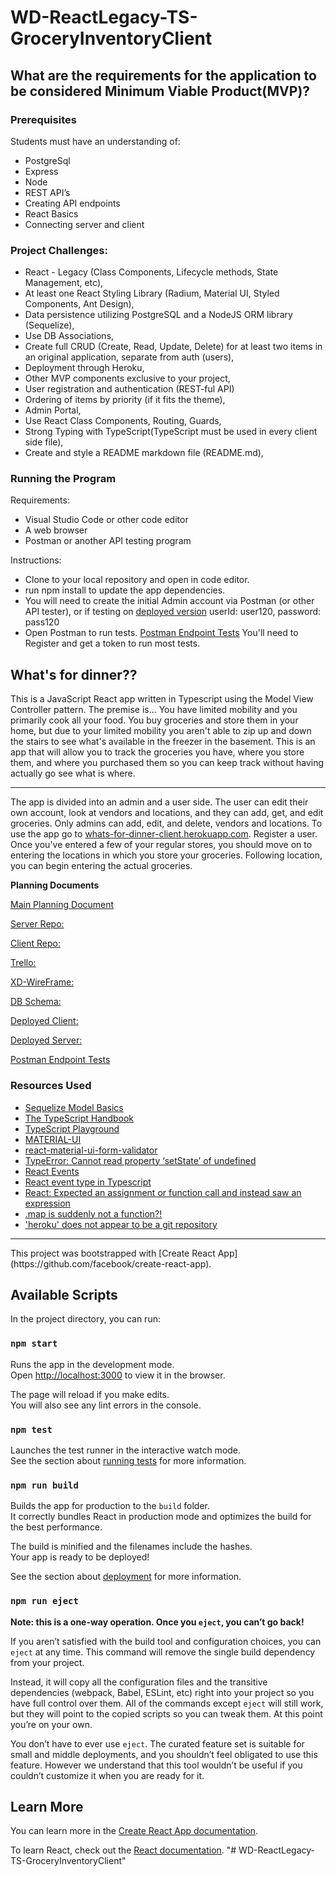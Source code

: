 ﻿# WD-ReactLegacy-TS-GroceryInventoryClient

## What are the requirements for the application to be considered Minimum Viable Product(MVP)?

### Prerequisites
Students must have an understanding of:

- PostgreSql
- Express
- Node
- REST API’s
- Creating API endpoints
- React Basics
- Connecting server and client

### Project Challenges:

- React - Legacy (Class Components, Lifecycle methods, State Management, etc),
- At least one React Styling Library (Radium, Material UI, Styled Components, Ant Design),
- Data persistence utilizing PostgreSQL and a NodeJS ORM library (Sequelize),
- Use DB Associations,
- Create full CRUD (Create, Read, Update, Delete) for at least two items in an original application, separate from auth (users),
- Deployment through Heroku,
- Other MVP components exclusive to your project,
- User registration and authentication (REST-ful API)
- Ordering of items by priority (if it fits the theme),
- Admin Portal,
- Use React Class Components, Routing, Guards,
- Strong Typing with TypeScript(TypeScript must be used in every client side file),
- Create and style a README markdown file (README.md),

### Running the Program
Requirements:
- Visual Studio Code or other code editor
- A web browser
- Postman or another API testing program

Instructions:
- Clone to your local repository and open in code editor.
- run npm install to update the app dependencies.
- You will need to create the initial Admin account via Postman (or other API tester), or if testing on [deployed version](whats-for-dinner-client.herokuapp.com) userId: user120, password: pass120
- Open Postman to run tests. [Postman Endpoint Tests](https://documenter.getpostman.com/view/11529668/TVRq1RDU) You'll need to Register and get a token to run most tests.

## What's for dinner??

This is a JavaScript React app written in Typescript using the Model View Controller pattern. The premise is...
You have limited mobility and you primarily cook all your food. You buy groceries and store them in your home, but due to your limited mobility you aren't able to zip up and down the stairs to see what's available in the freezer in the basement. This is an app that will allow you to track the groceries you have, where you store them, and where you purchased them so you can keep track without having actually go see what is where.<hr/>

The app is divided into an admin and a user side. The user can edit their own account, look at vendors and locations, and they can add, get, and edit groceries. Only admins can add, edit, and delete, vendors and locations. To use the app go to [whats-for-dinner-client.herokuapp.com](whats-for-dinner-client.herokuapp.com). 
 Register a user. Once you've entered a few of your regular stores, you should move on to entering the locations in which you store your groceries. Following location, you can begin entering the actual groceries.
    
**Planning Documents**

[Main Planning Document](https://docs.google.com/document/d/1paDFmk3kX-o9Q45evAMfVd8tZjEirqsEAmZTe9RDcCs/edit?usp=sharing)

[Server Repo:](https://github.com/Phebesue/WD-ReactLegacy-TS-GroceryInventoryServer)

[Client Repo:](https://github.com/Phebesue/WD-ReactLegacy-TS-GroceryInventoryClient)

[Trello:](https://trello.com/b/wbgjLbaB/grocery-inventory)

[XD-WireFrame:](https://xd.adobe.com/view/9c09e1c2-6b9a-4674-b20a-725f04318b7d-c95a/)

[DB Schema:](https://dbdiagram.io/d/5f72335b3a78976d7b7592d0)

[Deployed Client:](https://whats-for-dinner-client.herokuapp.com/)

[Deployed Server:](https://whats-for-dinner-server2.herokuapp.com/)

[Postman Endpoint Tests](https://documenter.getpostman.com/view/11529668/TVRq1RDU)

### Resources Used
- [Sequelize Model Basics](https://sequelize.org/master/manual/model-basics.html)
- [The TypeScript Handbook](https://www.typescriptlang.org/docs/handbook/intro.html)
- [TypeScript Playground](https://www.typescriptlang.org/play?#code/PTAEHUFMBsGMHsC2lQBd5oBYoCoE8AHSAZVgCcBLA1UABWgEM8BzM+AVwDsATAGiwoBnUENANQAd0gAjQRVSQAUCEmYKsTKGYUAbpGF4OY0BoadYKdJMoL+gzAzIoz3UNEiPOofEVKVqAHSKymAAmkYI7NCuqGqcANag8ABmIjQUXrFOKBJMggBcISGgoAC0oACCoASMFmgY7p7ehCTkVOle4jUMdRLYTqCc8LEZzCZmoNJODPHFZZXVtZYYkAAeRJTInDQS8po+rf40gnjbDKv8LqD2jpbYoACqAEoAMsK7sUmxkGSCc+VVQQuaTwVb1UBrDYULY7PagbgUZLJH6QbYmJAECjuMigZEMVDsJzCFLNXxtajBBCcQQ0MwAUVWDEQNUgADVHBQGNJ3KAALygABEAAkYNAMOB4GRogLFFTBPB3AExcwABT0xnM9zsyhc9wASmCKhwDQ8ZC8iElzhB7Bo3zcZmY7AYzEg-Fg0HUiS58D0Ii8AoZTJZggFSRxAvADlQAHJhAA5SASAVBFQAeW+ZF2gldWkgx1QjgUrmkeFATgtOlGWH0KAQiBhwiudokkuiIgMHBx3RYbC43CCJUUJWHoAAPJgAMwAPhe8E4zHyoAA3iNBAEafjIEq58wAL5jqagYBTocjs8vfGLldqNcbhRK-H70fASdToA)
- [MATERIAL-UI](https://material-ui.com/)
- [react-material-ui-form-validator](https://www.npmjs.com/package/react-material-ui-form-validator)
- [TypeError: Cannot read property ‘setState’ of undefined](https://medium.com/@samichkhachkhi/typeerror-cannot-read-property-setstate-of-undefined-27c14e5b3072#:~:text=Sami%20C.,-Follow&text=Whenever%20your%20'this'%20is%20undefined,arrow%20function%20to%20your%20event.&text=you'll%20lose%20your%20'this'%20inside%20the%20function.)
- [React Events](https://www.w3schools.com/react/react_events.asp)
- [React event type in Typescript](https://stackoverflow.com/questions/46524815/react-event-type-in-typescript)
- [React: Expected an assignment or function call and instead saw an expression](https://stackoverflow.com/questions/45573277/react-expected-an-assignment-or-function-call-and-instead-saw-an-expression)
- [.map is suddenly not a function?!](https://forum.freecodecamp.org/t/map-is-suddenly-not-a-function/303390)
- ['heroku' does not appear to be a git repository](https://stackoverflow.com/questions/18406721/heroku-does-not-appear-to-be-a-git-repository)


<hr />
This project was bootstrapped with [Create React App](https://github.com/facebook/create-react-app).

## Available Scripts

In the project directory, you can run:

### `npm start`

Runs the app in the development mode.<br />
Open [http://localhost:3000](http://localhost:3000) to view it in the browser.

The page will reload if you make edits.<br />
You will also see any lint errors in the console.

### `npm test`

Launches the test runner in the interactive watch mode.<br />
See the section about [running tests](https://facebook.github.io/create-react-app/docs/running-tests) for more information.

### `npm run build`

Builds the app for production to the `build` folder.<br />
It correctly bundles React in production mode and optimizes the build for the best performance.

The build is minified and the filenames include the hashes.<br />
Your app is ready to be deployed!

See the section about [deployment](https://facebook.github.io/create-react-app/docs/deployment) for more information.

### `npm run eject`

**Note: this is a one-way operation. Once you `eject`, you can’t go back!**

If you aren’t satisfied with the build tool and configuration choices, you can `eject` at any time. This command will remove the single build dependency from your project.

Instead, it will copy all the configuration files and the transitive dependencies (webpack, Babel, ESLint, etc) right into your project so you have full control over them. All of the commands except `eject` will still work, but they will point to the copied scripts so you can tweak them. At this point you’re on your own.

You don’t have to ever use `eject`. The curated feature set is suitable for small and middle deployments, and you shouldn’t feel obligated to use this feature. However we understand that this tool wouldn’t be useful if you couldn’t customize it when you are ready for it.

## Learn More

You can learn more in the [Create React App documentation](https://facebook.github.io/create-react-app/docs/getting-started).

To learn React, check out the [React documentation](https://reactjs.org/).
"# WD-ReactLegacy-TS-GroceryInventoryClient" 
